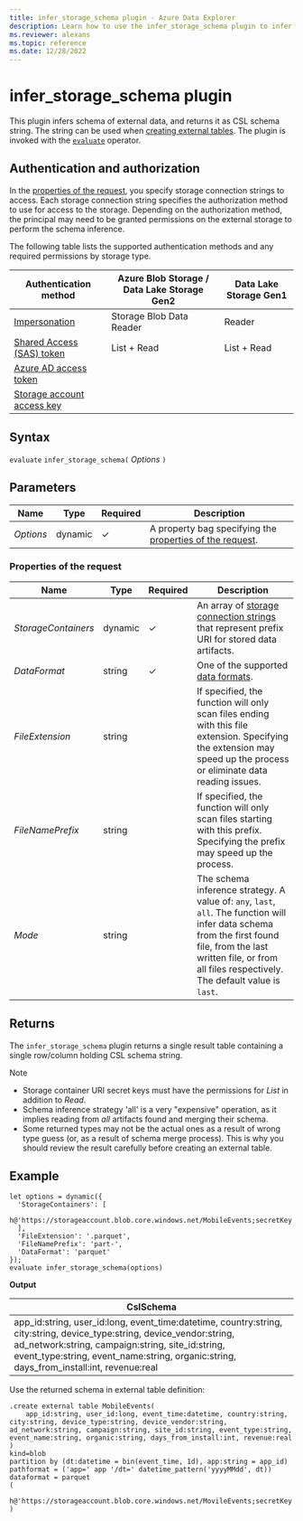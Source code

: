 ```yaml
---
title: infer_storage_schema plugin - Azure Data Explorer
description: Learn how to use the infer_storage_schema plugin to infer the schema of external data. 
ms.reviewer: alexans
ms.topic: reference
ms.date: 12/28/2022
---
```

# infer_storage_schema plugin

This plugin infers schema of external data, and returns it as CSL schema string. The string can be used when [creating external tables](../management/external-tables-azurestorage-azuredatalake.md#create-or-alter-external-table). The plugin is invoked with the [`evaluate`](evaluateoperator.md) operator.

## Authentication and authorization

In the [properties of the request](#properties-of-the-request), you specify storage connection strings to access. Each storage connection string specifies the authorization method to use for access to the storage. Depending on the authorization method, the principal may need to be granted permissions on the external storage to perform the schema inference.

The following table lists the supported authentication methods and any required permissions by storage type.

|Authentication method|Azure Blob Storage / Data Lake Storage Gen2|Data Lake Storage Gen1|
|--|--|--|
|[Impersonation](../../api/connection-strings/storage-authentication-methods.md#impersonation)|Storage Blob Data Reader|Reader|
|[Shared Access (SAS) token](../../api/connection-strings/storage-authentication-methods.md#shared-access-sas-token)|List + Read|List + Read|
|[Azure AD access token](../../api/connection-strings/storage-authentication-methods.md#azure-ad-access-token)||
|[Storage account access key](../../api/connection-strings/storage-authentication-methods.md#storage-account-access-key)|||


## Syntax

`evaluate` `infer_storage_schema(` *Options* `)`

## Parameters

| Name | Type | Required | Description |
|--|--|--|--|
| *Options* | dynamic | &check; |A property bag specifying the [properties of the request](#properties-of-the-request).|

### Properties of the request

| Name | Type | Required | Description |
|--|--|--|--|
|*StorageContainers*| dynamic |&check;|An array of [storage connection strings](../api/connection-strings/storage-connection-strings.md) that represent prefix URI for stored data artifacts.|
|*DataFormat*|string|&check;|One of the supported [data formats](../../ingestion-supported-formats.md).|
|*FileExtension*|string||If specified, the function will only scan files ending with this file extension. Specifying the extension may speed up the process or eliminate data reading issues.|
|*FileNamePrefix*|string||If specified, the function will only scan files starting with this prefix. Specifying the prefix may speed up the process.|
|*Mode*|string||The schema inference strategy. A value of: `any`, `last`, `all`. The function will infer data schema from the first found file, from the last written file, or from all files respectively. The default value is `last`.|

## Returns

The `infer_storage_schema` plugin returns a single result table containing a single row/column holding CSL schema string.

> [!NOTE]
>
> * Storage container URI secret keys must have the permissions for *List* in addition to *Read*.
> * Schema inference strategy 'all' is a very "expensive" operation, as it implies reading from *all* artifacts found and merging their schema.
> * Some returned types may not be the actual ones as a result of wrong type guess (or, as a result of schema merge process). This is why you should review the result carefully before creating an external table.

## Example

```kusto
let options = dynamic({
  'StorageContainers': [
    h@'https://storageaccount.blob.core.windows.net/MobileEvents;secretKey'
  ],
  'FileExtension': '.parquet',
  'FileNamePrefix': 'part-',
  'DataFormat': 'parquet'
});
evaluate infer_storage_schema(options)
```

**Output**

|CslSchema|
|---|
|app_id:string, user_id:long, event_time:datetime, country:string, city:string, device_type:string, device_vendor:string, ad_network:string, campaign:string, site_id:string, event_type:string, event_name:string, organic:string, days_from_install:int, revenue:real|

Use the returned schema in external table definition:

```kusto
.create external table MobileEvents(
    app_id:string, user_id:long, event_time:datetime, country:string, city:string, device_type:string, device_vendor:string, ad_network:string, campaign:string, site_id:string, event_type:string, event_name:string, organic:string, days_from_install:int, revenue:real
)
kind=blob
partition by (dt:datetime = bin(event_time, 1d), app:string = app_id)
pathformat = ('app=' app '/dt=' datetime_pattern('yyyyMMdd', dt))
dataformat = parquet
(
    h@'https://storageaccount.blob.core.windows.net/MovileEvents;secretKey'
)
```
